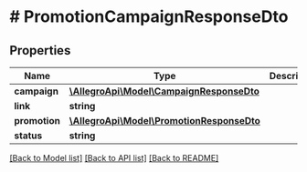 # # PromotionCampaignResponseDto

## Properties

Name | Type | Description | Notes
------------ | ------------- | ------------- | -------------
**campaign** | [**\AllegroApi\Model\CampaignResponseDto**](CampaignResponseDto.md) |  |
**link** | **string** |  |
**promotion** | [**\AllegroApi\Model\PromotionResponseDto**](PromotionResponseDto.md) |  |
**status** | **string** |  |

[[Back to Model list]](../../README.md#models) [[Back to API list]](../../README.md#endpoints) [[Back to README]](../../README.md)
